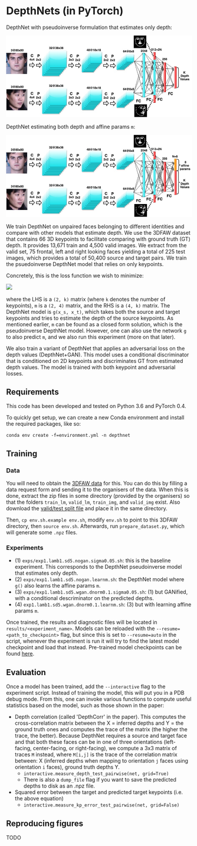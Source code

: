# DepthNets (in PyTorch)

DepthNet with pseudoinverse formulation that estimates only depth:
<p align="center">
  <img src="figures/DepthNet_diagram_only_depth.jpg" width="600"/>
</p>

DepthNet estimating both depth and affine params `m`:
<p align="center">
  <img src="figures/DepthNet_diagram_with_Kpt.jpg" width="600"/>
</p>



We train DepthNet on unpaired faces belonging to different identities and compare with other models that estimate depth.
We use the 3DFAW dataset that contains 66 3D keypoints to facilitate comparing with ground truth (GT) depth.  It provides
13,671 train and 4,500 valid images. We extract from the valid set, 75 frontal, left and right looking faces yielding a total
of 225 test images, which provides a total of 50,400 source and target pairs.  We train the psuedoinverse DepthNet model that
relies on only keypoints.

Concretely, this is the loss function we wish to minimize:

<!--  % RENDER WITH LATEXIT
\Bigg\|
\boldsymbol{x}_{t} -
%
\underbrace{\begin{bmatrix} m_1 & m_2 & m_3 & t_x \\ m_4 & m_5 & m_6 & t_y \end{bmatrix}}_{\boldsymbol{m}}
%
\left[ \begin{array}{c} \boldsymbol{x}_s \\ g(\boldsymbol{x}_s, \boldsymbol{x}_t) \\ 1 \end{array} \right] \Bigg\|^2
-->

<img src="https://user-images.githubusercontent.com/2417792/46366635-96d12000-c649-11e8-83af-dfedf4b57dd7.png" width=500 />

where the LHS is a `(2, k)` matrix (where `k` denotes the number of keypoints), `m` is a `(2, 4)` matrix, and the RHS is a `(4, k)` matrix. The DepthNet model is `g(x_s, x_t)`, which takes both the source and target keypoints and tries to estimate the depth of the source keypoints. As mentioned earlier, `m` can be found as a closed form solution, which is the pseudoinverse DepthNet model. However, one can also use the network `g` to also predict `m`, and we also run this experiment (more on that later).

We also train a variant of DepthNet that applies an adversarial loss on the depth values (DepthNet+GAN).
This model uses a conditional discriminator that is conditioned on 2D keypoints and discriminates GT from estimated depth values. 
The model is trained with both keypoint and adversarial losses.

## Requirements

This code has been developed and tested on Python 3.6 and PyTorch 0.4.

To quickly get setup, we can create a new Conda environment and install the required packages, like so:

```
conda env create -f=environment.yml -n depthnet
```

## Training

### Data

You will need to obtain the [3DFAW data](http://mhug.disi.unitn.it/workshop/3dfaw/) for this. You can do this by filling a data request form and sending it to the organisers of the data. When this is done, extract the zip files in some directory (provided by the organisers) so that the folders `train_lm`, `valid_lm`, `train_img`, and `valid_img` exist. Also download the [valid/test split file](https://mega.nz/#!FD5HBa7a!AZoP_TmvWaDsN5YV0coVMHU9fL166wgHoBFw5ixgdBU) and place it in the same directory.

Then, `cp env.sh.example env.sh`, modify `env.sh` to point to this 3DFAW directory, then `source env.sh`. Afterwards, run `prepare_dataset.py`, which will generate some `.npz` files.

### Experiments

* (1) `exps/exp1.lamb1.sd5.nogan.sigma0.05.sh`: this is the baseline experiment. This corresponds to the DepthNet pseudoinverse model that estimates only depth.
* (2) `exps/exp1.lamb1.sd5.nogan.learnm.sh`: the DepthNet model where `g()` also learns the affine params `m`.
* (3) `exps/exp1.lamb1.sd5.wgan.dnorm0.1.sigma0.05.sh`: (1) but GANified, with a conditional descriminator on the predicted depths.
* (4) `exp1.lamb1.sd5.wgan.dnorm0.1.learnm.sh`: (3) but with learning affine params `m`.

Once trained, the results and diagnostic files will be located in `results/<experiment_name>`. Models can be reloaded with the `--resume=<path_to_checkpoint>` flag, but since this is set to `--resume=auto` in the script, whenever the experiment is run it will try to find the latest model checkpoint and load that instead. Pre-trained model checkpoints can be found [here](https://mega.nz/#F!FHoT0KIb!09aEueFerQ0zzuJvvN5FnA).

## Evaluation

Once a model has been trained, add the `--interactive` flag to the experiment script. Instead of training the model, this will put you in a PDB debug mode. From this, one can invoke various functions to compute useful statistics based on the model, such as those shown in the paper:

* Depth correlation (called 'DepthCorr' in the paper). This computes the cross-correlation matrix between the X = inferred depths and Y = the ground truth ones and computes the trace of the matrix (the higher the trace, the better). Because DepthNet requires a source and target face and that both these faces can be in one of three orientations (left-facing, center-facing, or right-facing), we compute a 3x3 matrix of traces `M` instead, where `M[i,j]` is the trace of the correlation matrix between: X (inferred depths when mapping to orientation `j` faces using orientation `i` faces), ground truth depths Y.
  * `interactive.measure_depth_test_pairwise(net, grid=True)`
  * There is also a `dump_file` flag if you want to save the predicted depths to disk as an .npz file.
* Squared error between the target and predicted target keypoints (i.e. the above equation)
  * `interactive.measure_kp_error_test_pairwise(net, grid=False)`
  
## Reproducing figures

TODO
